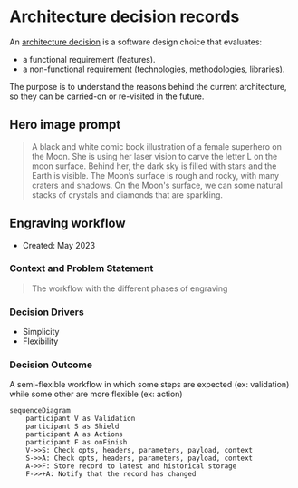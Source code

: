 # Architecture decision records

An [architecture
decision](https://cloud.google.com/architecture/architecture-decision-records)
is a software design choice that evaluates:

-   a functional requirement (features).
-   a non-functional requirement (technologies, methodologies, libraries).

The purpose is to understand the reasons behind the current architecture, so
they can be carried-on or re-visited in the future.

## Hero image prompt

> A black and white comic book illustration of a female superhero on the Moon.
She is using her laser vision to carve the letter L on the moon surface.
Behind her, the dark sky is filled with stars and the Earth is visible. The
Moon’s surface is rough and rocky, with many craters and shadows. On the
Moon's surface, we can some natural stacks of crystals and diamonds that are
sparkling.

## Engraving workflow

* Created: May 2023

### Context and Problem Statement

> The workflow with the different phases of engraving

### Decision Drivers

* Simplicity
* Flexibility

### Decision Outcome

A semi-flexible workflow in which some steps are expected (ex: validation) while some other are more flexible (ex: action)

```mermaid
sequenceDiagram
    participant V as Validation
    participant S as Shield
    participant A as Actions
    participant F as onFinish
    V->>S: Check opts, headers, parameters, payload, context
    S->>A: Check opts, headers, parameters, payload, context
    A->>F: Store record to latest and historical storage
    F->>+A: Notify that the record has changed
```

